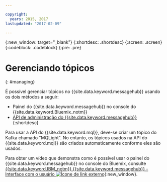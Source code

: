 ```yaml
---

copyright:
  years: 2015, 2017
lastupdated: "2017-02-09"

---
```


{:new_window: target="_blank"}
{:shortdesc: .shortdesc}
{:screen: .screen}
{:codeblock: .codeblock}
{:pre: .pre}

# Gerenciando tópicos
{: #managing}

É possível gerenciar tópicos no {{site.data.keyword.messagehub}} usando os dois métodos a seguir:

* Painel do {{site.data.keyword.messagehub}} no console do {{site.data.keyword.Bluemix_notm}}
* [API de administração do {{site.data.keyword.messagehub}}](/docs/services/MessageHub/messagehub037.html)
{:shortdesc}

Para usar a API do {{site.data.keyword.mql}}, deve-se criar um tópico do Kafka chamado
"MQLight". No entanto, os tópicos usados na API do {{site.data.keyword.mql}} são criados automaticamente conforme eles são usados.

Para obter um vídeo que demonstra como é possível usar o painel do {{site.data.keyword.messagehub}} no console do Bluemix, consulte [{{site.data.keyword.IBM_notm}} {{site.data.keyword.messagehub}} - Interface com o usuário ![Ícone de link externo](../../icons/launch-glyph.svg "Ícone de link externo")](https://www.youtube.com/watch?v=lZulxqv_rHc){:new_window}.
